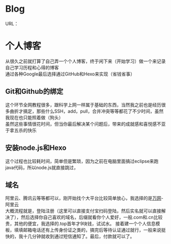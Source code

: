 # Blog
URL：

# 个人博客

从很久之前就打算了自己弄一个个人博客，终于闲下来（开始学习）做一个来记录自己学习历程和心得的博客  
通过各种Google最后选择通过GitHub和Hexo来实现（省钱省事）

## Git和Github的绑定 
这个环节全网教程很多，跟科学上网一样属于基础的东西，当然我之前也是经历很多曲折才搞定，那些什么SSH，add，pull，合并冲突等等都花了不少时间，虽然我现在也只能照着做（狗头）  
虽然这些事情很花时间，但当你最后解决某个问题后，带来的成就感和喜悦感不亚于拿五杀的快乐

## 安装node.js和Hexo
这个过程也比较耗时间，简单但是繁琐，因为之前在电脑里面搞过eclipse来跑java代码，所以node.js就直接跳过，

## 域名
阿里云、腾讯云等等都可以，刚开始找个大平台比较简单放心，我选择的是[万网](https://wanwang.aliyun.com/ "万网链接")-阿里云  
大概流程就是，登陆注册（这里可以直接支付宝扫码登陆，然后实名就可以直接解决了），然后选择你自己喜欢的域名，后缀就看你个人爱好，一般.com和.cn比较贵，其他的便宜，我选择的.top首年才9块钱，试试水。
接着建一个个人信息模板，填填邮箱电话还有上传身份证之类的，搞完后等待认证通过就行，一般来说挺快的，我十几分钟就收到通过短信通知了。最后，付款就可以了。
